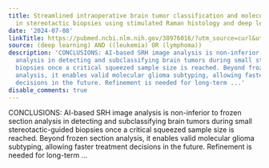 ```yaml
---
title: Streamlined intraoperative brain tumor classification and molecular subtyping
  in stereotactic biopsies using stimulated Raman histology and deep learning
date: '2024-07-08'
linkTitle: https://pubmed.ncbi.nlm.nih.gov/38976016/?utm_source=curl&utm_medium=rss&utm_campaign=pubmed-2&utm_content=1byXLWG-5Hn0_qdLgZYpDfLA2UWGhGNgZGereuo1rJN2aoAQXP&fc=20220814223158&ff=20240709183756&v=2.18.0.post9+e462414
source: (deep learning) AND ((leukemia) OR (lymphoma))
description: 'CONCLUSIONS: AI-based SRH image analysis is non-inferior to frozen section
  analysis in detecting and subclassifying brain tumors during small stereotactic-guided
  biopsies once a critical squeezed sample size is reached. Beyond frozen section
  analysis, it enables valid molecular glioma subtyping, allowing faster treatment
  decisions in the future. Refinement is needed for long-term ...'
disable_comments: true
---
```

CONCLUSIONS: AI-based SRH image analysis is non-inferior to frozen section analysis in detecting and subclassifying brain tumors during small stereotactic-guided biopsies once a critical squeezed sample size is reached. Beyond frozen section analysis, it enables valid molecular glioma subtyping, allowing faster treatment decisions in the future. Refinement is needed for long-term ...